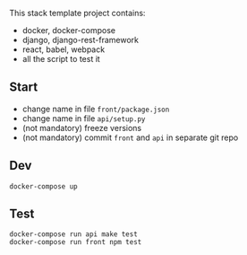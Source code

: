 

This stack template project contains:
- docker, docker-compose
- django, django-rest-framework
- react, babel, webpack
- all the script to test it


Start
-----

- change name in file `front/package.json`
- change name in file `api/setup.py`
- (not mandatory) freeze versions
- (not mandatory) commit `front` and `api` in separate git repo


Dev
---

`docker-compose up`


Test
----

```
docker-compose run api make test
docker-compose run front npm test
```

